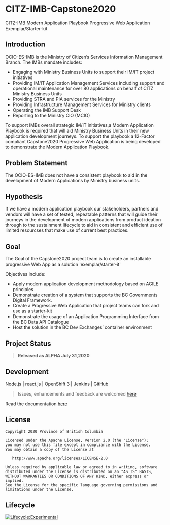 # CITZ-IMB-Capstone2020

CITZ-IMB Modern Application Playbook Progressive Web Application Exemplar/Starter-kit

## Introduction

OCIO-ES-IMB is the Ministry of Citizen’s Services Information Management Branch. The IMBs mandate includes:

- Engaging with Ministry Business Units to support their IM/IT project initiatives
- Providing IM/IT Application Management Services including support and operational maintenance for over 80 applications on behalf of CITZ Ministry Business Units 
- Providing STRA and PIA services for the Ministry
- Providing Infrastructure Management Services for Ministry clients
- Operating the IMB Support Desk
- Reporting to the Ministry CIO (MCIO)

To support IMBs overall strategic IM/IT initiatives,a Modern Application Playbook is required that will aid Ministry Business Units in their new application development journeys. To support the playbook a 12-Factor compliant Capstone2020 Progressive Web Application is being developed to demonstrate the Modern Application Playbook.

## Problem Statement

The OCIO-ES-IMB does not have a consistent playbook to aid in the development of Modern Applications by Ministry business units.

## Hypothesis

If we have a modern application playbook our stakeholders, partners and vendors will have a set of tested, repeatable patterns that will guide their journeys in the development of modern applications from product ideation through to the sustainment lifecycle to aid in consistent and efficient use of limited resourcses that make use of current best practices.

## Goal

The Goal of the Capstone2020 project team is to create an installable progressive Web App as a solution 'exemplar/starter-it'

Objectives include:

- Apply modern application development methodology based on AGILE principles
- Demonstrate creation of a system that supports the BC Governments Digital Framework.
- Create a Progressive Web Application that project teams can fork and use as a starter-kit
- Demonstrate the usage of an Application Programming Interface  from the BC Data API Catalogue
- Host the solution in the BC Dev Exchanges’ container environment


## Project Status

> **Released as ALPHA July 31,2020**

## Development

Node.js | react.js | OpenShift 3 | Jenkins |  GitHub 

> Issues, enhancements and feedback are welcomed [here](https://github.com/bcgov/CITZ-IMB-Capstone2020/issues)

Read the documentation [here](https://github.com/bcgov/CITZ-IMB-Capstone2020/blob/master/docs/Solution%20Readme.md)

## License

```
Copyright 2020 Province of British Columbia

Licensed under the Apache License, Version 2.0 (the "License");
you may not use this file except in compliance with the License.
You may obtain a copy of the License at

   http://www.apache.org/licenses/LICENSE-2.0

Unless required by applicable law or agreed to in writing, software
distributed under the License is distributed on an "AS IS" BASIS,
WITHOUT WARRANTIES OR CONDITIONS OF ANY KIND, either express or implied.
See the License for the specific language governing permissions and
limitations under the License.
```
## Lifecycle

[![Lifecycle:Experimental](https://img.shields.io/badge/Lifecycle-Experimental-339999)](https://github.com/bcgov/CITZ-IMB-Capstone2020)
